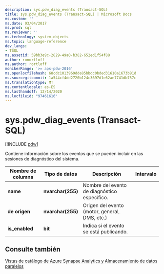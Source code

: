 ```yaml
---
description: sys.pdw_diag_events (Transact-SQL)
title: sys.pdw_diag_events (Transact-SQL) | Microsoft Docs
ms.custom: ''
ms.date: 03/04/2017
ms.prod: sql
ms.reviewer: ''
ms.technology: system-objects
ms.topic: language-reference
dev_langs:
- TSQL
ms.assetid: 59bb3e9c-2829-49a0-b382-652ed1f54f88
author: ronortloff
ms.author: rortloff
monikerRange: '>= aps-pdw-2016'
ms.openlocfilehash: 68cdc1013969dde85bbdc0bded31610a1673b91d
ms.sourcegitcommit: 1a544cf4dd2720b124c3697d1e62ae7741db757c
ms.translationtype: MT
ms.contentlocale: es-ES
ms.lasthandoff: 12/14/2020
ms.locfileid: "97461616"
---
```

# <a name="syspdw_diag_events-transact-sql"></a>sys.pdw_diag_events (Transact-SQL)
[!INCLUDE [pdw](../../includes/applies-to-version/pdw.md)]

  Contiene información sobre los eventos que se pueden incluir en las sesiones de diagnóstico del sistema.  
  
|Nombre de columna|Tipo de datos|Descripción|Intervalo|  
|-----------------|---------------|-----------------|-----------|  
|**name**|**nvarchar(255)**|Nombre del evento de diagnóstico específico.||  
|**de origen**|**nvarchar(255)**|Origen del evento (motor, general, DMS, etc.)||  
|**is_enabled**|**bit**|Indica si el evento se está publicando.||  
  
## <a name="see-also"></a>Consulte también  
 [Vistas de catálogo de Azure Synapse Analytics y Almacenamiento de datos paralelos](../../relational-databases/system-catalog-views/sql-data-warehouse-and-parallel-data-warehouse-catalog-views.md)  
  
  
